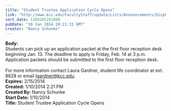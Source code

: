```yaml
---
title: "Student Trustee Application Cycle Opens"
link: "http://www.kcc.edu/FacultyStaff/update/Lists/Announcements/DispForm.aspx?ID=1392"
sort_date: 1389385291000
pubDate: "10 Jan 2014 20:21:31 GMT"
creator: "Nancy Schunke"
---
```


<div><b>Body:</b> <div class="ExternalClass946358F7CB9C4BEFB99F8EFC5E6EA5CF">
<div>Students can pick up an application packet at the first floor reception desk beginning Jan. 13. The deadline to apply is Friday, Feb. 14 at 3 p.m. Application packets should be submitted to the first floor reception desk.</div>
<div> </div>
<div>For more information contact Laura Gardner, student life coordinator at ext. 8628 or email <a href="mailto:lgardner@kcc.edu">lgardner@kcc.edu</a>.</div></div></div>
<div><b>Expires:</b> 2/15/2014</div>
<div><b>Created:</b> 1/10/2014 2:21 PM</div>
<div><b>Created By:</b> Nancy Schunke</div>
<div><b>Start Date:</b> 1/10/2014</div>
<div><b>Title:</b> Student Trustee Application Cycle Opens</div>
